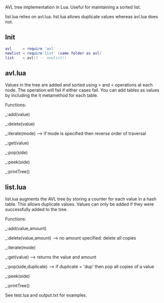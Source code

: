 AVL tree implementation in Lua. Useful for maintaining a sorted list.

list.lua relies on avl.lua. list.lua allows duplicate values whereas avl.lua does not.

## Init ##

````lua
avl		= require 'avl'
newlist	= require'list' (same folder as avl)
list	= avl() -- newlist()
````

## avl.lua ##

Values in the tree are added and sorted using > and < operations at each node. The operation will fail if either cases fail. You can add tables as values by including the lt metamethod for each table.

Functions:

_:add(value)

_:delete(value)

_:iterate(mode) --> if mode is specified then reverse order of traversal

_:get(value) 

_:pop(side)

_:peek(side)

_:printTree()

## list.lua ##

list.lua augments the AVL tree by storing a counter for each value in a hash table. This allows duplicate values. Values can only be added if they were successfully added to the tree.

Functions:

_:add(value,amount)

_:delete(value,amount) --> no amount specified: delete all copies

_:iterate(mode)

_:get(value) --> returns the value and amount

_:pop(side,duplicate) --> if duplicate = 'dup' then pop all copies of a value

_:peek(side)

_:printTree()

See test.lua and output.txt for examples.